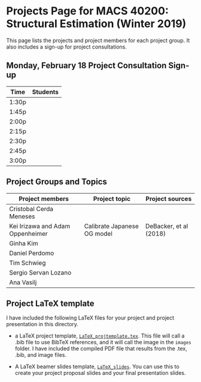 # Projects Page for MACS 40200: Structural Estimation (Winter 2019)


This page lists the projects and project members for each project group. It also includes a sign-up for project consultations.


## Monday, February 18 Project Consultation Sign-up

| Time  | Students        |
|-------|-----------------|
| 1:30p |                 |
| 1:45p |                 |
| 2:00p |                 |
| 2:15p |                 |
| 2:30p |                 |
| 2:45p |                 |
| 3:00p |                 |

## Project Groups and Topics

| Project members | Project topic | Project sources |
|---------------|-----------------|-----------------|
| Cristobal Cerda Meneses |           |             |
| Kei Irizawa and Adam Oppenheimer | Calibrate Japanese OG model | DeBacker, et al (2018) |
| Ginha Kim |           |             |
| Daniel Perdomo |           |             |
| Tim Schwieg |           |             |
| Sergio Servan Lozano |           |             |
| Ana Vasilj |           |             |


## Project LaTeX template

I have included the following LaTeX files for your project and project presentation in this directory.

* a LaTeX project template, [`LaTeX_projtemplate.tex`](https://github.com/rickecon/StructEst_W19/blob/master/Projects/LaTeXtemplates/LaTeX_projtemplate.tex). This file will call a .bib file to use BibTeX references, and it will call the image in the `images` folder. I have included the compiled PDF file that results from the .tex, .bib, and image files.

* A LaTeX beamer slides template, [`LaTeX_slides`](https://github.com/rickecon/StructEst_W19/blob/master/Projects/LaTeXtemplates/LaTeX_slides.tex). You can use this to create your project proposal slides and your final presentation slides.
